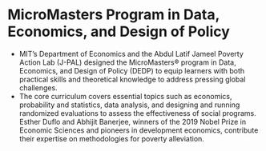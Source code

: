 # MicroMasters Program in Data, Economics, and Design of Policy

- MIT’s Department of Economics and the Abdul Latif Jameel Poverty Action Lab (J-PAL) designed the MicroMasters® program in Data, Economics, and Design of Policy (DEDP) to equip learners with both practical skills and theoretical knowledge to address pressing global challenges.
- The core curriculum covers essential topics such as economics, probability and statistics, data analysis, and designing and running randomized evaluations to assess the effectiveness of social programs. Esther Duflo and Abhijit Banerjee, winners of the 2019 Nobel Prize in Economic Sciences and pioneers in development economics, contribute their expertise on methodologies for poverty alleviation.
